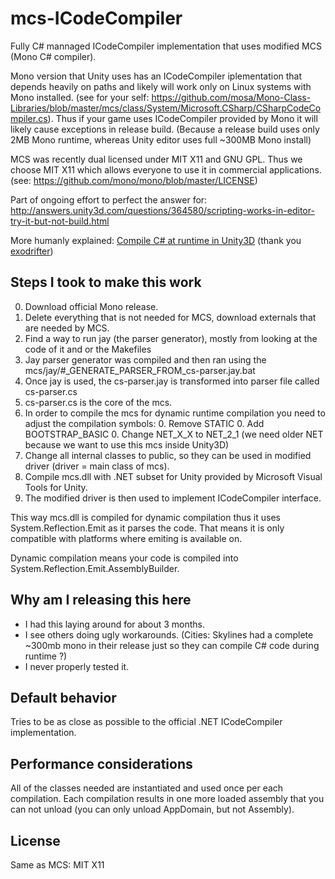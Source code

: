 # mcs-ICodeCompiler

Fully C# mannaged ICodeCompiler implementation that uses modified MCS (Mono C# compiler).

Mono version that Unity uses has an ICodeCompiler iplementation that depends heavily on paths and likely will work only on Linux systems with Mono installed. (see for your self: https://github.com/mosa/Mono-Class-Libraries/blob/master/mcs/class/System/Microsoft.CSharp/CSharpCodeCompiler.cs). Thus if your game uses ICodeCompiler provided by Mono it will likely cause exceptions in release build. (Because a release build uses only 2MB Mono runtime, whereas Unity editor uses full ~300MB Mono install)

MCS was recently dual licensed under MIT X11 and GNU GPL. Thus we choose MIT X11 which allows everyone to use it in commercial applications. (see: https://github.com/mono/mono/blob/master/LICENSE)

Part of ongoing effort to perfect the answer for: http://answers.unity3d.com/questions/364580/scripting-works-in-editor-try-it-but-not-build.html

More humanly explained: [Compile C# at runtime in Unity3D](http://www.arcturuscollective.com/archives/22) (thank you [exodrifter](https://github.com/exodrifter))

## Steps I took to make this work

0. Download official Mono release.
0. Delete everything that is not needed for MCS, download externals that are needed by MCS.
0. Find a way to run jay (the parser generator), mostly from looking at the code of it and or the Makefiles
0. Jay parser generator was compiled and then ran using the mcs/jay/#_GENERATE_PARSER_FROM_cs-parser.jay.bat
0. Once jay is used, the cs-parser.jay is transformed into parser file called cs-parser.cs
0. cs-parser.cs is the core of the mcs.
0. In order to compile the mcs for dynamic runtime compilation you need to adjust the compilation symbols:
	0. Remove STATIC
	0. Add BOOTSTRAP_BASIC
	0. Change NET_X_X to NET_2_1 (we need older NET because we want to use this mcs inside Unity3D)
0. Change all internal classes to public, so they can be used in modified driver (driver = main class of mcs).
0. Compile mcs.dll with .NET subset for Unity provided by Microsoft Visual Tools for Unity. 
0. The modified driver is then used to implement ICodeCompiler interface.

This way mcs.dll is compiled for dynamic compilation thus it uses System.Reflection.Emit as it parses the code. That means it is only compatible with platforms where emiting is available on.

Dynamic compilation means your code is compiled into System.Reflection.Emit.AssemblyBuilder.


## Why am I releasing this here

* I had this laying around for about 3 months.
* I see others doing ugly workarounds. 
(Cities: Skylines had a complete ~300mb mono in their release just so they can compile C# code during runtime ?)
* I never properly tested it.


## Default behavior
Tries to be as close as possible to the official .NET ICodeCompiler implementation.
 
## Performance considerations
All of the classes needed are instantiated and used once per each compilation. Each compilation results in one more loaded assembly that you can not unload (you can only unload AppDomain, but not Assembly).

## License
Same as MCS: MIT X11
